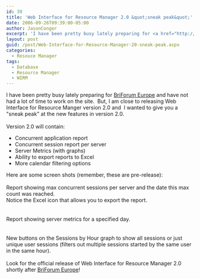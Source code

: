 ```yaml
---
id: 39
title: 'Web Interface for Resource Manager 2.0 &quot;sneak peak&quot;'
date: 2006-09-26T09:39:00-05:00
author: JasonConger
excerpt: 'I have been pretty busy lately preparing for <a href="http://www.briforum.com/europe/2006/" target="_blank">BriForum Europe</a>        and have not had a lot of time to work on the site.&nbsp; But, I am close        to releasing Web Interface for Resource Manger version 2.0 and&nbsp; I wanted to give you a "sneak peak" at the new features in version 2.0.'
layout: post
guid: /post/Web-Interface-for-Resource-Manager-20-sneak-peak.aspx
categories:
  - Resouce Manager
tags:
  - Database
  - Resource Manager
  - WIRM
---
```

<p>I have been pretty busy lately preparing for <a href="http://www.briforum.com/europe/2006/" target="_blank">BriForum Europe</a> and have not had a lot of time to work on the site.&nbsp; But, I am close to releasing Web Interface for Resource Manger version 2.0 and&nbsp; I wanted to give you a "sneak peak" at the new features in version 2.0.<br /><br />Version 2.0 will contain:</p>
<ul>
<li>Concurrent application report</li>
<li>Concurrent session report per server</li>
<li>Server Metrics (with graphs)</li>
<li>Ability to export reports to Excel</li>
<li>More calendar filtering options</li>
</ul>
<p>Here are some screen shots (remember, these are pre-release): <br /><br /><img src="http://www.jasonconger.com/images/articleImages/WIRM/v2.0/serversConcurrentUsage.gif" alt="" /> <br />Report showing max concurrent sessions per server and the date this max count was reached.<br />Notice the Excel icon that allows you to export the report.<br /><br /><br /><img src="http://www.jasonconger.com/images/articleImages/WIRM/v2.0/serversMetrics.gif" alt="" /><br />Report showing server metrics for a specified day.<br /><br /><br /><img src="http://www.jasonconger.com/images/articleImages/WIRM/v2.0/calendarFilter.gif" alt="" /><br />New buttons on the Sessions by Hour graph to show all sessions or just unique user sessions (filters out multiple sessions started by the same user in the same hour).<br /><br />Look for the official release of Web Interface for Resource Manager 2.0 shortly after <a href="http://www.briforum.com/europe/2006/" target="_blank">BriForum Europe</a>!</p>